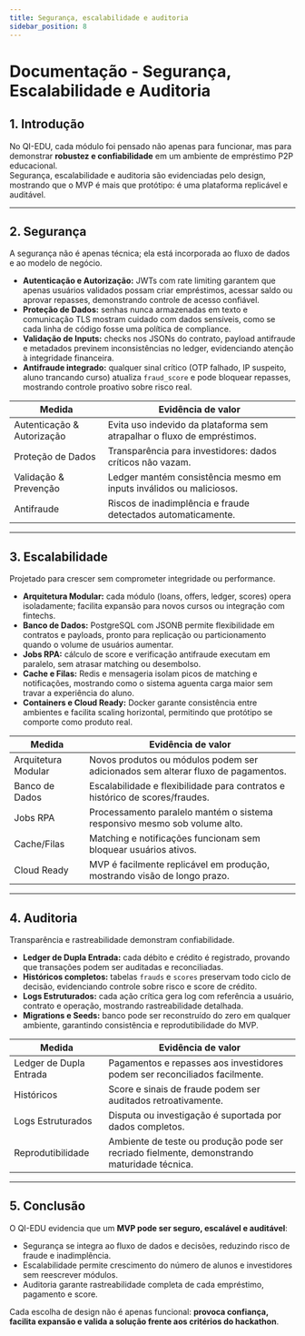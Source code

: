 ```yaml
---
title: Segurança, escalabilidade e auditoria
sidebar_position: 8
---
```

# Documentação - Segurança, Escalabilidade e Auditoria

## 1. Introdução

No QI-EDU, cada módulo foi pensado não apenas para funcionar, mas para demonstrar **robustez e confiabilidade** em um ambiente de empréstimo P2P educacional.  
Segurança, escalabilidade e auditoria são evidenciadas pelo design, mostrando que o MVP é mais que protótipo: é uma plataforma replicável e auditável.

---

## 2. Segurança

A segurança não é apenas técnica; ela está incorporada ao fluxo de dados e ao modelo de negócio.

- **Autenticação e Autorização:** JWTs com rate limiting garantem que apenas usuários validados possam criar empréstimos, acessar saldo ou aprovar repasses, demonstrando controle de acesso confiável.
- **Proteção de Dados:** senhas nunca armazenadas em texto e comunicação TLS mostram cuidado com dados sensíveis, como se cada linha de código fosse uma política de compliance.
- **Validação de Inputs:** checks nos JSONs do contrato, payload antifraude e metadados previnem inconsistências no ledger, evidenciando atenção à integridade financeira.
- **Antifraude integrado:** qualquer sinal crítico (OTP falhado, IP suspeito, aluno trancando curso) atualiza `fraud_score` e pode bloquear repasses, mostrando controle proativo sobre risco real.

| Medida                     | Evidência de valor                                                      |
| -------------------------- | ----------------------------------------------------------------------- |
| Autenticação & Autorização | Evita uso indevido da plataforma sem atrapalhar o fluxo de empréstimos. |
| Proteção de Dados          | Transparência para investidores: dados críticos não vazam.              |
| Validação & Prevenção      | Ledger mantém consistência mesmo em inputs inválidos ou maliciosos.     |
| Antifraude                 | Riscos de inadimplência e fraude detectados automaticamente.            |

---

## 3. Escalabilidade

Projetado para crescer sem comprometer integridade ou performance.

- **Arquitetura Modular:** cada módulo (loans, offers, ledger, scores) opera isoladamente; facilita expansão para novos cursos ou integração com fintechs.
- **Banco de Dados:** PostgreSQL com JSONB permite flexibilidade em contratos e payloads, pronto para replicação ou particionamento quando o volume de usuários aumentar.
- **Jobs RPA:** cálculo de score e verificação antifraude executam em paralelo, sem atrasar matching ou desembolso.
- **Cache e Filas:** Redis e mensageria isolam picos de matching e notificações, mostrando como o sistema aguenta carga maior sem travar a experiência do aluno.
- **Containers e Cloud Ready:** Docker garante consistência entre ambientes e facilita scaling horizontal, permitindo que protótipo se comporte como produto real.

| Medida              | Evidência de valor                                                               |
| ------------------- | -------------------------------------------------------------------------------- |
| Arquitetura Modular | Novos produtos ou módulos podem ser adicionados sem alterar fluxo de pagamentos. |
| Banco de Dados      | Escalabilidade e flexibilidade para contratos e histórico de scores/fraudes.     |
| Jobs RPA            | Processamento paralelo mantém o sistema responsivo mesmo sob volume alto.        |
| Cache/Filas         | Matching e notificações funcionam sem bloquear usuários ativos.                  |
| Cloud Ready         | MVP é facilmente replicável em produção, mostrando visão de longo prazo.         |

---

## 4. Auditoria

Transparência e rastreabilidade demonstram confiabilidade.

- **Ledger de Dupla Entrada:** cada débito e crédito é registrado, provando que transações podem ser auditadas e reconciliadas.
- **Históricos completos:** tabelas `frauds` e `scores` preservam todo ciclo de decisão, evidenciando controle sobre risco e score de crédito.
- **Logs Estruturados:** cada ação crítica gera log com referência a usuário, contrato e operação, mostrando rastreabilidade detalhada.
- **Migrations e Seeds:** banco pode ser reconstruído do zero em qualquer ambiente, garantindo consistência e reprodutibilidade do MVP.

| Medida                  | Evidência de valor                                                                          |
| ----------------------- | ------------------------------------------------------------------------------------------- |
| Ledger de Dupla Entrada | Pagamentos e repasses aos investidores podem ser reconciliados facilmente.                  |
| Históricos              | Score e sinais de fraude podem ser auditados retroativamente.                               |
| Logs Estruturados       | Disputa ou investigação é suportada por dados completos.                                    |
| Reprodutibilidade       | Ambiente de teste ou produção pode ser recriado fielmente, demonstrando maturidade técnica. |

---

## 5. Conclusão

O QI-EDU evidencia que um **MVP pode ser seguro, escalável e auditável**:

- Segurança se integra ao fluxo de dados e decisões, reduzindo risco de fraude e inadimplência.
- Escalabilidade permite crescimento do número de alunos e investidores sem reescrever módulos.
- Auditoria garante rastreabilidade completa de cada empréstimo, pagamento e score.

Cada escolha de design não é apenas funcional: **provoca confiança, facilita expansão e valida a solução frente aos critérios do hackathon**.

